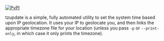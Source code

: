 [![PyPI](https://pypip.in/v/tzupdate/badge.png)](https://pypi.python.org/pypi/tzupdate)

tzupdate is a simple, fully automated utility to set the system time based upon
IP geolocation. It uses your IP to geolocate you, and then links the
appropriate timezone file for your location (unless you pass `-p` or
`--print-only`, in which case it only prints the timezone).
